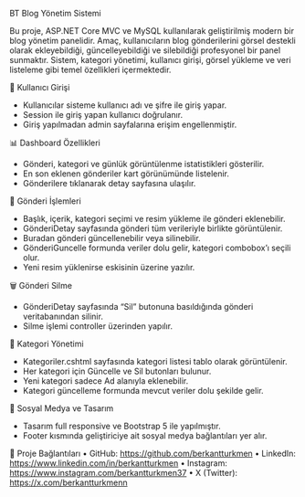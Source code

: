 BT Blog Yönetim Sistemi

Bu proje, ASP.NET Core MVC ve MySQL kullanılarak geliştirilmiş modern bir blog yönetim panelidir.
Amaç, kullanıcıların blog gönderilerini görsel destekli olarak ekleyebildiği, güncelleyebildiği ve silebildiği profesyonel bir panel sunmaktır.
Sistem, kategori yönetimi, kullanıcı girişi, görsel yükleme ve veri listeleme gibi temel özellikleri içermektedir.

🔐 Kullanıcı Girişi

- Kullanıcılar sisteme kullanıcı adı ve şifre ile giriş yapar.
- Session ile giriş yapan kullanıcı doğrulanır.
- Giriş yapılmadan admin sayfalarına erişim engellenmiştir.

📊 Dashboard Özellikleri

- Gönderi, kategori ve günlük görüntülenme istatistikleri gösterilir.
- En son eklenen gönderiler kart görünümünde listelenir.
- Gönderilere tıklanarak detay sayfasına ulaşılır.

📝 Gönderi İşlemleri

- Başlık, içerik, kategori seçimi ve resim yükleme ile gönderi eklenebilir.
- GönderiDetay sayfasında gönderi tüm verileriyle birlikte görüntülenir.
- Buradan gönderi güncellenebilir veya silinebilir.
- GönderiGuncelle formunda veriler dolu gelir, kategori combobox’ı seçili olur.
- Yeni resim yüklenirse eskisinin üzerine yazılır.

🗑️ Gönderi Silme

- GönderiDetay sayfasında “Sil” butonuna basıldığında gönderi veritabanından silinir.
- Silme işlemi controller üzerinden yapılır.

📂 Kategori Yönetimi

- Kategoriler.cshtml sayfasında kategori listesi tablo olarak görüntülenir.
- Her kategori için Güncelle ve Sil butonları bulunur.
- Yeni kategori sadece Ad alanıyla eklenebilir.
- Kategori güncelleme formunda mevcut veriler dolu şekilde gelir.

🔗 Sosyal Medya ve Tasarım

- Tasarım full responsive ve Bootstrap 5 ile yapılmıştır.
- Footer kısmında geliştiriciye ait sosyal medya bağlantıları yer alır.

🔗 Proje Bağlantıları
• GitHub: https://github.com/berkantturkmen
• LinkedIn: https://www.linkedin.com/in/berkantturkmen
• Instagram: https://www.instagram.com/berkantturkmen37
• X (Twitter): https://x.com/berkantturkmenn
